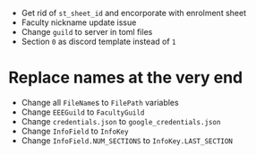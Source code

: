 - Get rid of `st_sheet_id` and encorporate with enrolment sheet
- Faculty nickname update issue
- Change `guild` to server in toml files
- Section `0` as discord template instead of `1`

# Replace names at the very end
- Change all `FileName`s to `FilePath` variables
- Change `EEEGuild` to `FacultyGuild`
- Change `credentials.json` to `google_credentials.json`
- Change `InfoField` to `InfoKey`
- Change `InfoField.NUM_SECTIONS` to `InfoKey.LAST_SECTION`